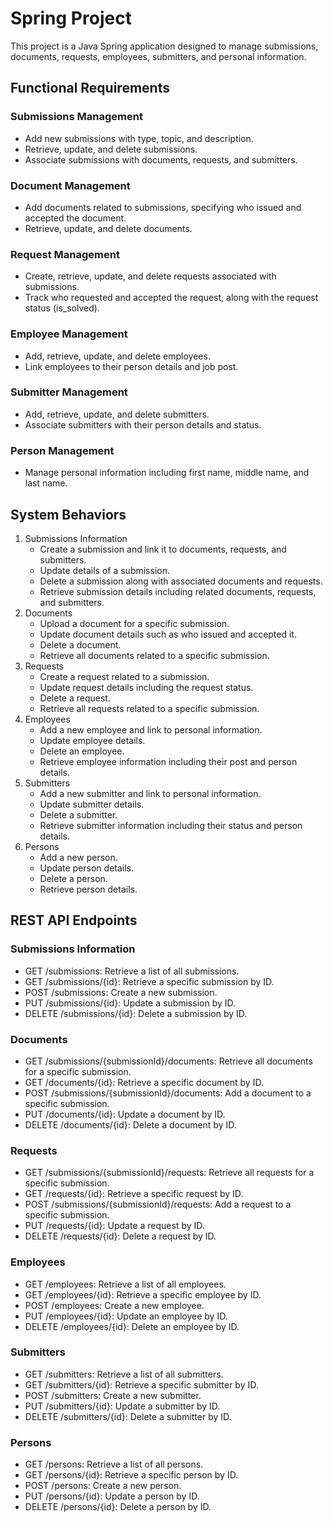 # Spring Project

This project is a Java Spring application designed to manage submissions, documents, requests, employees, submitters, and personal information.

## Functional Requirements

### Submissions Management
- Add new submissions with type, topic, and description.
- Retrieve, update, and delete submissions.
- Associate submissions with documents, requests, and submitters.
### Document Management
- Add documents related to submissions, specifying who issued and accepted the document.
- Retrieve, update, and delete documents.
### Request Management
- Create, retrieve, update, and delete requests associated with submissions.
- Track who requested and accepted the request, along with the request status (is_solved).
### Employee Management
- Add, retrieve, update, and delete employees.
- Link employees to their person details and job post.
### Submitter Management
- Add, retrieve, update, and delete submitters.
- Associate submitters with their person details and status.
### Person Management
- Manage personal information including first name, middle name, and last name.

## System Behaviors

1. Submissions Information
   - Create a submission and link it to documents, requests, and submitters.
   - Update details of a submission.
   - Delete a submission along with associated documents and requests.
   - Retrieve submission details including related documents, requests, and submitters.
2. Documents
   - Upload a document for a specific submission.
   - Update document details such as who issued and accepted it.
   - Delete a document.
   - Retrieve all documents related to a specific submission.
3. Requests
   - Create a request related to a submission.
   - Update request details including the request status.
   - Delete a request.
   - Retrieve all requests related to a specific submission.
4. Employees
   - Add a new employee and link to personal information.
   - Update employee details.
   - Delete an employee.
   - Retrieve employee information including their post and person details.
5. Submitters
   - Add a new submitter and link to personal information.
   - Update submitter details.
   - Delete a submitter.
   - Retrieve submitter information including their status and person details.
6. Persons
   - Add a new person.
   - Update person details.
   - Delete a person.
   - Retrieve person details.

## REST API Endpoints

### Submissions Information
- GET /submissions: Retrieve a list of all submissions.
- GET /submissions/{id}: Retrieve a specific submission by ID.
- POST /submissions: Create a new submission.
- PUT /submissions/{id}: Update a submission by ID.
- DELETE /submissions/{id}: Delete a submission by ID.
### Documents
- GET /submissions/{submissionId}/documents: Retrieve all documents for a specific submission.
- GET /documents/{id}: Retrieve a specific document by ID.
- POST /submissions/{submissionId}/documents: Add a document to a specific submission.
- PUT /documents/{id}: Update a document by ID.
- DELETE /documents/{id}: Delete a document by ID.
### Requests
- GET /submissions/{submissionId}/requests: Retrieve all requests for a specific submission.
- GET /requests/{id}: Retrieve a specific request by ID.
- POST /submissions/{submissionId}/requests: Add a request to a specific submission.
- PUT /requests/{id}: Update a request by ID.
- DELETE /requests/{id}: Delete a request by ID.
### Employees
- GET /employees: Retrieve a list of all employees.
- GET /employees/{id}: Retrieve a specific employee by ID.
- POST /employees: Create a new employee.
- PUT /employees/{id}: Update an employee by ID.
- DELETE /employees/{id}: Delete an employee by ID.
### Submitters
- GET /submitters: Retrieve a list of all submitters.
- GET /submitters/{id}: Retrieve a specific submitter by ID.
- POST /submitters: Create a new submitter.
- PUT /submitters/{id}: Update a submitter by ID.
- DELETE /submitters/{id}: Delete a submitter by ID.
### Persons
- GET /persons: Retrieve a list of all persons.
- GET /persons/{id}: Retrieve a specific person by ID.
- POST /persons: Create a new person.
- PUT /persons/{id}: Update a person by ID.
- DELETE /persons/{id}: Delete a person by ID.
